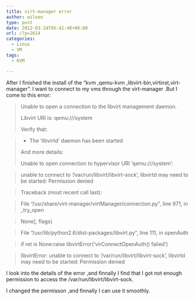 ```yaml
---
title: virt-manager error
author: wiloon
type: post
date: 2012-03-24T05:41:48+00:00
url: /?p=2614
categories:
  - Linux
  - VM
tags:
  - KVM

---
```

After I finished the install of the “kvm ,qemu-kvm ,libvirt-bin,virtinst,virt-manager”. I want to connect to my vms through the virt-manager .But I come to this error:

> Unable to open a connection to the libvirt management daemon.
> 
> Libvirt URI is: qemu:///system
> 
> Verify that:
  
> - The ‘libvirtd’ daemon has been started
> 
> And more details:
> 
> Unable to open connection to hypervisor URI ‘qemu:///system’:
  
> unable to connect to ‘/var/run/libvirt/libvirt-sock’, libvirtd may need to be started: Permission denied
  
> Traceback (most recent call last):
  
> File “/usr/share/virt-manager/virtManager/connection.py”, line 971, in \_try\_open
  
> None], flags)
  
> File “/usr/lib/python2.6/dist-packages/libvirt.py”, line 111, in openAuth
  
> if ret is None:raise libvirtError(‘virConnectOpenAuth() failed’)
  
> libvirtError: unable to connect to ‘/var/run/libvirt/libvirt-sock’, libvirtd may need to be started: Permission denied

I look into the details of the error ,and finnally I find that I got not enough permission to access the /var/run/libvirt/libvirt-sock.

I changed the permisson ,and finnally I can use it smoothly.